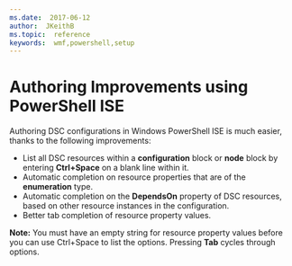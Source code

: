 ```yaml
---
ms.date:  2017-06-12
author:  JKeithB
ms.topic:  reference
keywords:  wmf,powershell,setup
---
```


# Authoring Improvements using PowerShell ISE

Authoring DSC configurations in Windows PowerShell ISE is much easier, thanks to the following improvements:

- List all DSC resources within a **configuration** block or **node** block by entering **Ctrl+Space** on a blank line within it.
- Automatic completion on resource properties that are of the **enumeration** type.
- Automatic completion on the **DependsOn** property of DSC resources, based on other resource instances in the configuration.
- Better tab completion of resource property values.

**Note:** You must have an empty string for resource property values before you can use Ctrl+Space to list the options. Pressing **Tab** cycles through options.

